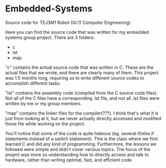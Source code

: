 # Embedded-Systems
Source code for TEJ3M1 Robot (Gr.11 Computer Engineering)

Here you can find the source code that was written for my embedded systems group project.
There are 3 folders:
- c
- lst
- map

"c" contains the actual source code that was written in C. These are the actual
files that we wrote, and there are clearly many of them. This project was 1.5 months 
long, requiring us to write different source codes to accomplish different tasks.

"lst" contains the assembly code (compiled from the C source code files). 
Not all of the C files have a corresponding .lst file, and not all .lst files
were written by me or my group members.

"map" contains the linker files for the compiler(???). I think that's what it is
just from looking at it, but we never actually directly accessed and modified 
these file while working on the project.


You'll notice that some of the code is quite hideous (eg. several if/else if 
statements instead of a switch statement). This is the class where we first
learned C and did any kind of programming. Furthermore, the lessons we 
followed were simple and didn't cover various topics. The focus of the 
project was more so understanding how to directly access and talk to 
hardware, rather than writing optimal, fast, and efficient code.
